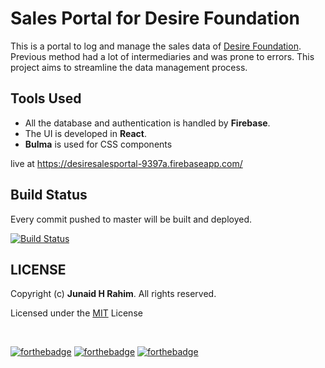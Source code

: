 # Sales Portal for Desire Foundation

This is a portal to log and manage the sales data of [Desire Foundation](http://desirefoundation.org/). 
Previous method had a lot of intermediaries and was prone to errors. 
This project aims to streamline the data management process.

## Tools Used

* All the database and authentication is handled by **Firebase**. 
* The UI is developed in **React**. 
* **Bulma** is used for CSS components

live at https://desiresalesportal-9397a.firebaseapp.com/

## Build Status

Every commit pushed to master will be built and deployed.

[![Build Status](https://travis-ci.com/junaidrahim/desiresalesportal.svg?token=seCBmVPtCqy5qxSP1Vcf&branch=master)](https://travis-ci.com/junaidrahim/desiresalesportal)

## LICENSE
Copyright (c) **Junaid H Rahim**. All rights reserved.

Licensed under the [MIT](LICENSE) License

<br>

[![forthebadge](https://forthebadge.com/images/badges/fuck-it-ship-it.svg)](https://forthebadge.com)
[![forthebadge](https://forthebadge.com/images/badges/built-with-love.svg)](https://forthebadge.com)
[![forthebadge](https://forthebadge.com/images/badges/made-with-javascript.svg)](https://forthebadge.com)